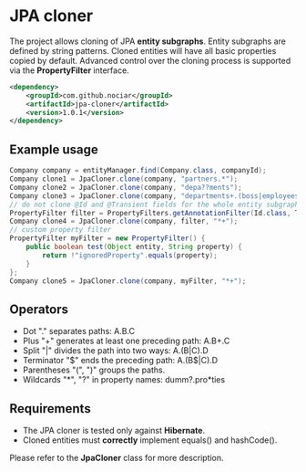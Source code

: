 
# JPA cloner #

The project allows cloning of JPA **entity subgraphs**. Entity subgraphs are defined by string patterns.
Cloned entities will have all basic properties copied by default.
Advanced control over the cloning process is supported via the **PropertyFilter** interface.
```xml
<dependency>
    <groupId>com.github.nociar</groupId>
    <artifactId>jpa-cloner</artifactId>
    <version>1.0.1</version>
</dependency>
```

## Example usage
```java
Company company = entityManager.find(Company.class, companyId);
Company clone1 = JpaCloner.clone(company, "partners.*");
Company clone2 = JpaCloner.clone(company, "depa??ments");
Company clone3 = JpaCloner.clone(company, "departments+.(boss|employees).address");
// do not clone @Id and @Transient fields for the whole entity subgraph:
PropertyFilter filter = PropertyFilters.getAnnotationFilter(Id.class, Transient.class);
Company clone4 = JpaCloner.clone(company, filter, "*+");
// custom property filter
PropertyFilter myFilter = new PropertyFilter() {
    public boolean test(Object entity, String property) {
        return !"ignoredProperty".equals(property);
    }
};
Company clone5 = JpaCloner.clone(company, myFilter, "*+");
```

## Operators
- Dot "." separates paths: A.B.C
- Plus "+" generates at least one preceding path: A.B+.C
- Split "|" divides the path into two ways: A.(B|C).D
- Terminator "$" ends the preceding path: A.(B$|C).D
- Parentheses "(", ")" groups the paths.
- Wildcards "\*", "?" in property names: dumm?.pro\*ties

## Requirements
- The JPA cloner is tested only against **Hibernate**.
- Cloned entities must **correctly** implement equals() and hashCode().

Please refer to the **JpaCloner** class for more description.